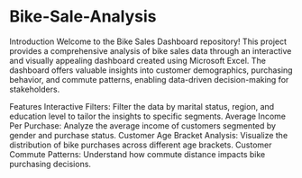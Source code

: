 # Bike-Sale-Analysis
Introduction
Welcome to the Bike Sales Dashboard repository! This project provides a comprehensive analysis of bike sales data through an interactive and visually appealing dashboard created using Microsoft Excel. The dashboard offers valuable insights into customer demographics, purchasing behavior, and commute patterns, enabling data-driven decision-making for stakeholders.

Features
Interactive Filters: Filter the data by marital status, region, and education level to tailor the insights to specific segments.
Average Income Per Purchase: Analyze the average income of customers segmented by gender and purchase status.
Customer Age Bracket Analysis: Visualize the distribution of bike purchases across different age brackets.
Customer Commute Patterns: Understand how commute distance impacts bike purchasing decisions.
